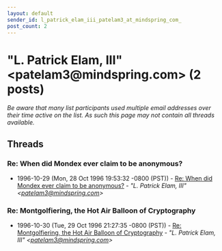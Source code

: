 ```yaml
---
layout: default
sender_id: l_patrick_elam_iii_patelam3_at_mindspring_com_
post_count: 2
---
```


# "L. Patrick Elam, III" <patelam3<span>@</span>mindspring.com> (2 posts)

_Be aware that many list participants used multiple email addresses over their time active on the list. As such this page may not contain all threads available._

## Threads

### Re: When did Mondex ever claim to be anonymous?
+ 1996-10-29 (Mon, 28 Oct 1996 19:53:32 -0800 (PST)) - [Re: When did Mondex ever claim to be anonymous?](/archive/1996/10/12e4f1ab45c50670f47437f4bfdb79edbfd0fe9d611f3fad2500b1b63c6da4d1) - _"L. Patrick Elam, III" \<patelam3@mindspring.com\>_

### Re: Montgolfiering, the Hot Air Balloon of Cryptography
+ 1996-10-30 (Tue, 29 Oct 1996 21:27:35 -0800 (PST)) - [Re: Montgolfiering, the Hot Air Balloon of Cryptography](/archive/1996/10/4429bd059139652b1a792a81a7db8d99ac1814590b292b394a0abbb2306d6c97) - _"L. Patrick Elam, III" \<patelam3@mindspring.com\>_

